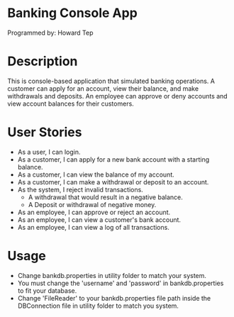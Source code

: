 # Banking Console App
Programmed by: Howard Tep

# Description
This is console-based application that simulated banking operations. A customer can apply
for an account, view their balance, and make withdrawals and deposits. 
An employee can approve or deny accounts and view account balances for their customers.

# User Stories
- As a user, I can login.
- As a customer, I can apply for a new bank account with a starting balance.
- As a customer, I can view the balance of my account.
- As a customer, I can make a withdrawal or deposit to an account.
- As the system, I reject invalid transactions.
	- A withdrawal that would result in a negative balance.
	- A Deposit or withdrawal of negative money.
- As an employee, I can approve or reject an account.
- As an employee, I can view a customer's bank account.
- As an employee, I can view a log of all transactions.

# Usage
- Change bankdb.properties in utility folder to match your system.
- You must change the 'username' and 'password' in bankdb.properties to fit your database.
- Change 'FileReader' to your bankdb.properties file path inside the DBConnection file in utility folder to match you system.